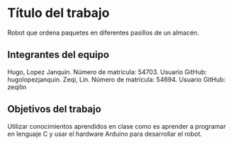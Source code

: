 # Título del trabajo

Robot que ordena paquetes en diferentes pasillos de un almacén.

## Integrantes del equipo

Hugo, Lopez Janquin. Número de matrícula: 54703. Usuario GitHub: hugolopezjanquin.
Zeqi, Lin. Número de matrícula: 54694. Usuario GitHub: zeqilin

## Objetivos del trabajo

Utilizar conocimientos aprendidos en clase como es aprender a programar en lenguaje C y usar el hardware Arduino para desarrollar el robot.
